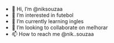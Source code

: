 - 👋 Hi, I’m @niksouzaa
- 👀 I’m interested in futebol
- 🌱 I’m currently learning ingles
- 💞️ I’m looking to collaborate on melhorar
- 📫 How to reach me @nik..souzaa
  

<!---
niksouzaa/niksouzaa is a ✨ special ✨ repository because its `README.md` (this file) appears on your GitHub profile.
You can click the Preview link to take a look at your changes.
--->
